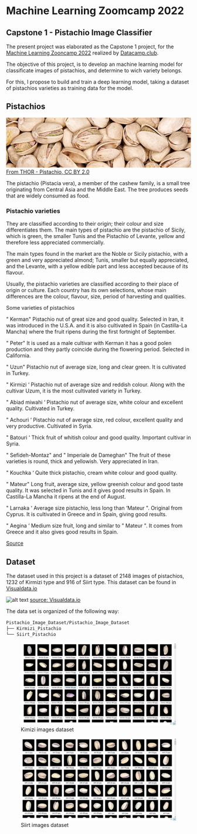 # Machine Learning Zoomcamp 2022
## Capstone 1 - Pistachio Image Classifier

The present project was elaborated as the Capstone 1 project, for the [Machine Learning Zooncamp 2022](https://github.com/alexeygrigorev/mlbookcamp-code/tree/master/course-zoomcamp) realized by [Datacamp.club](https://datatalks.club/).

The objective of this project, is to develop an machine learning model for classificate images of pistachios, and determine to wich variety belongs.

For this, I propose to build and train a deep learning model, taking a dataset of pistachios varieties as training data for the model.

## Pistachios
![alt text](https://github.com/carrionalfredo/Capstone_1/blob/main/images/readme/640px-Pistachio_vera.jpg)
[From THOR - Pistachio, CC BY 2.0](https://commons.wikimedia.org/w/index.php?curid=40606682)

The pistachio (Pistacia vera), a member of the cashew family, is a small tree originating from Central Asia and the Middle East. The tree produces seeds that are widely consumed as food.

### Pistachio varieties

They are classified according to their origin; their colour and size differentiates them. The main types of pistachio are the pistachio of Sicily, which is green, the smaller Tunis and the Pistachio of Levante, yellow and therefore less appreciated commercially.

The main types found in the market are the Noble or Sicily pistachio, with a green and very appreciated almond; Tunis, smaller but equally appreciated, and the Levante, with a yellow edible part and less accepted because of its flavour.

Usually, the pistachio varieties are classified according to their place of origin or culture. Each country has its own selections, whose main differences are the colour, flavour, size, period of harvesting and qualities.

Some varieties of pistachios

" Kerman"
Pistachio nut of great size and good quality. Selected in Iran, it was introduced in the U.S.A. and it is also cultivated in Spain (in Castilla-La Mancha) where the fruit ripens during the first fortnight of September.

" Peter"
It is used as a male cultivar with Kerman it has a good polen production and they partly coincide during the flowering period. Selected in California.

" Uzun"
Pistachio nut of average size, long and clear green. It is cultivated in Turkey.

" Kirmizi ‘
Pistachio nut of average size and reddish colour. Along with the cultivar Uzum, it is the most cultivated variety in Turkey.

" Abiad miwahi ‘
Pistachio nut of average size, white colour and excellent quality. Cultivated in Turkey.

" Achouri ‘
Pistachio nut of average size, red colour, excellent quality and very productive. Cultivated in Syria.

" Batouri ‘
Thick fruit of whitish colour and good quality. Important cultivar in Syria.

" Sefideh-Montaz" and " Imperiale de Dameghan"
The fruit of these varieties is round, thick and yellowish. Very appreciated in Iran.

" Kouchka ‘
Quite thick pistachio, cream white colour and good quality.

" Mateur"
Long fruit, average size, yellow greenish colour and good taste quality. It was selected in Tunis and it gives good results in Spain. In Castilla-La Mancha it ripens at the end of August.

" Larnaka ‘
Average size pistachio, less long than ‘Mateur ". Original from Cyprus. It is cultivated in Greece and in Spain, giving good results.

" Aegina ‘
Medium size fruit, long and similar to " Mateur ". It comes from Greece and it also gives good results in Spain.

[Source](https://www.frutas-hortalizas.com/Fruits/Types-varieties-Pistachio-nut.html)

## Dataset

The dataset used in this project is a dataset of 2148 images of pistachios, 1232 of Kirmizi type and 916 of Siirt type. This dataset can be found in [Visualdata.io](https://visualdata.io/discovery/dataset/906f860910230c325f1fa63da88f6c847a06724a)

![alt text](https://www.mdpi.com/electronics/electronics-11-00981/article_deploy/html/images/electronics-11-00981-g001.png)
[source: Visualdata.io](https://visualdata.io/discovery/dataset/906f860910230c325f1fa63da88f6c847a06724a)

The data set is organized of the following way:
```
Pistachio_Image_Dataset/Pistachio_Image_Dataset
├── Kirmizi_Pistachio
└── Siirt_Pistachio
```

<figure>
  <img
  src="https://github.com/carrionalfredo/Capstone_1/blob/main/images/kimizi_images_dataset.jpg"
  alt="Kimizi images in dataset folder."
  title="Kimizi images dataset">
  <figcaption>Kimizi images dataset</figcaption>
</figure>


<figure>
  <img
  src="https://github.com/carrionalfredo/Capstone_1/blob/main/images/siirt_images_dataset.jpg"
  alt="Siirt images in dataset folder."
  title="Siirt images dataset">
  <figcaption>Siirt images dataset</figcaption>
</figure>
